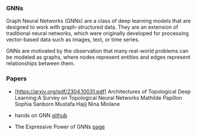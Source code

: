 ### GNNs
Graph Neural Networks (GNNs) are a class of deep learning models that are designed to work with graph-structured data. They are an extension of traditional neural networks, which were originally developed for processing vector-based data such as images, text, or time series.

GNNs are motivated by the observation that many real-world problems can be modeled as graphs, where nodes represent entities and edges represent relationships between them. 




### Papers
- [https://arxiv.org/pdf/2304.10031.pdf] Architectures of Topological Deep Learning:A Survey on Topological Neural Networks
Mathilde Papillon Sophia Sanborn Mustafa Hajij Nina Miolane

- hands on GNN
[github](https://github.com/dglai/WWW20-Hands-on-Tutorial)
- The Expressive Power of GNNs
[page](https://ai.gopubby.com/the-expressive-power-of-gnns-invariance-and-equivariance-101768971cd9)
